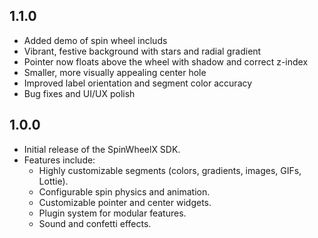 ## 1.1.0

* Added demo of spin wheel includs 
* Vibrant, festive background with stars and radial gradient
* Pointer now floats above the wheel with shadow and correct z-index
* Smaller, more visually appealing center hole
* Improved label orientation and segment color accuracy
* Bug fixes and UI/UX polish

## 1.0.0

* Initial release of the SpinWheelX SDK.
* Features include:
  * Highly customizable segments (colors, gradients, images, GIFs, Lottie).
  * Configurable spin physics and animation.
  * Customizable pointer and center widgets.
  * Plugin system for modular features.
  * Sound and confetti effects.
